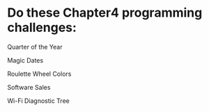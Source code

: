 # Do these Chapter4 programming challenges:
Quarter of the Year

Magic Dates

Roulette Wheel Colors

Software Sales

Wi-Fi Diagnostic Tree
